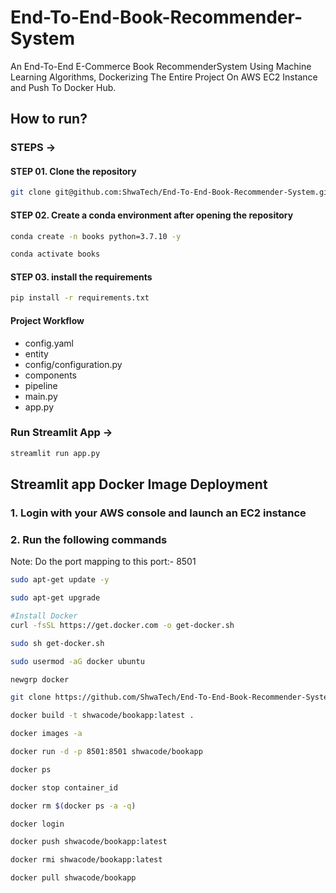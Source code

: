 # End-To-End-Book-Recommender-System

An End-To-End E-Commerce Book RecommenderSystem Using Machine Learning Algorithms, Dockerizing The Entire Project On AWS EC2 Instance and Push To Docker Hub.

## How to run?

### STEPS ->

#### STEP 01. Clone the repository

```bash
git clone git@github.com:ShwaTech/End-To-End-Book-Recommender-System.git
```

#### STEP 02. Create a conda environment after opening the repository

```bash
conda create -n books python=3.7.10 -y
```

```bash
conda activate books
```

#### STEP 03. install the requirements

```bash
pip install -r requirements.txt
```

#### Project Workflow

- config.yaml
- entity
- config/configuration.py
- components
- pipeline
- main.py
- app.py

### Run Streamlit App ->

```bash
streamlit run app.py
```

## Streamlit app Docker Image Deployment

### 1. Login with your AWS console and launch an EC2 instance

### 2. Run the following commands

Note: Do the port mapping to this port:- 8501

```bash
sudo apt-get update -y

sudo apt-get upgrade

#Install Docker
curl -fsSL https://get.docker.com -o get-docker.sh

sudo sh get-docker.sh

sudo usermod -aG docker ubuntu

newgrp docker
```

```bash
git clone https://github.com/ShwaTech/End-To-End-Book-Recommender-System.git
```

```bash
docker build -t shwacode/bookapp:latest . 
```

```bash
docker images -a  
```

```bash
docker run -d -p 8501:8501 shwacode/bookapp 
```

```bash
docker ps  
```

```bash
docker stop container_id
```

```bash
docker rm $(docker ps -a -q)
```

```bash
docker login 
```

```bash
docker push shwacode/bookapp:latest 
```

```bash
docker rmi shwacode/bookapp:latest
```

```bash
docker pull shwacode/bookapp
```
